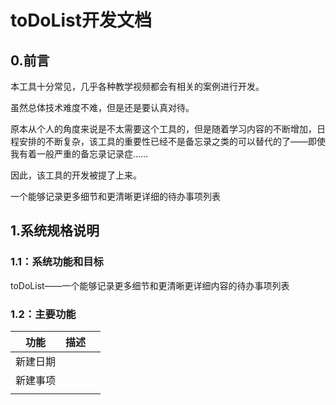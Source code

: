 # toDoList开发文档

## 0.前言

本工具十分常见，几乎各种教学视频都会有相关的案例进行开发。

虽然总体技术难度不难，但是还是要认真对待。

原本从个人的角度来说是不太需要这个工具的，但是随着学习内容的不断增加，日程安排的不断复杂，该工具的重要性已经不是备忘录之类的可以替代的了——即使我有着一般严重的备忘录记录症……

因此，该工具的开发被提了上来。

一个能够记录更多细节和更清晰更详细的待办事项列表


## 1.系统规格说明

### 1.1：系统功能和目标

toDoList——一个能够记录更多细节和更清晰更详细内容的待办事项列表

### 1.2：主要功能

| 功能     | 描述 |      |
| -------- | ---- | ---- |
| 新建日期 |      |      |
| 新建事项 |      |      |
|          |      |      |

